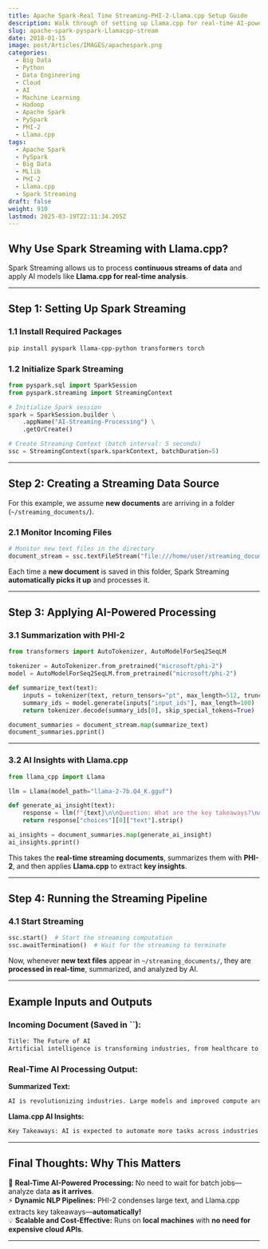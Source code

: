 ```yaml
---
title: Apache Spark-Real Time Streaming-PHI-2-Llama.cpp Setup Guide
description: Walk through of setting up Llama.cpp for real-time AI-powered document processing
slug: apache-spark-pyspark-Llamacpp-stream
date: 2018-01-15
image: post/Articles/IMAGES/apachespark.png
categories:
  - Big Data
  - Python
  - Data Engineering
  - Cloud
  - AI
  - Machine Learning
  - Hadoop
  - Apache Spark
  - PySpark
  - PHI-2
  - Llama.cpp
tags:
  - Apache Spark
  - PySpark
  - Big Data
  - MLlib
  - PHI-2
  - Llama.cpp
  - Spark Streaming
draft: false
weight: 910
lastmod: 2025-03-19T22:11:34.205Z
---
```

<!-- # **Apache Spark and PySpark: A Beginner's Guide (Part 11)**

Welcome back to our **Apache Spark and PySpark series**! In **Part 10**, we built an **AI-powered document processing pipeline** that combined **Spark MLlib, PHI-2, and Llama.cpp**. Now, we take it to the next level by enabling **real-time processing with Spark Streaming**. This allows us to process incoming document feeds **on the fly**, analyze them, and generate AI-powered insights dynamically. -->

## **Why Use Spark Streaming with Llama.cpp?**

<!-- 
With traditional batch processing, we process a dataset **after** it is fully collected. But what if we want to: ✅ **Analyze news articles in real-time?**\
✅ **Process customer feedback as it arrives?**
✅ **Run AI-powered insights on live document feeds?** -->

Spark Streaming allows us to process **continuous streams of data** and apply AI models like **Llama.cpp for real-time analysis**.

***

## **Step 1: Setting Up Spark Streaming**

### **1.1 Install Required Packages**

```sh
pip install pyspark llama-cpp-python transformers torch
```

### **1.2 Initialize Spark Streaming**

```python
from pyspark.sql import SparkSession
from pyspark.streaming import StreamingContext

# Initialize Spark session
spark = SparkSession.builder \
    .appName("AI-Streaming-Processing") \
    .getOrCreate()

# Create Streaming Context (batch interval: 5 seconds)
ssc = StreamingContext(spark.sparkContext, batchDuration=5)
```

***

## **Step 2: Creating a Streaming Data Source**

For this example, we assume **new documents** are arriving in a folder (`~/streaming_documents/`).

### **2.1 Monitor Incoming Files**

```python
# Monitor new text files in the directory
document_stream = ssc.textFileStream("file:///home/user/streaming_documents")
```

Each time a **new document** is saved in this folder, Spark Streaming **automatically picks it up** and processes it.

***

## **Step 3: Applying AI-Powered Processing**

### **3.1 Summarization with PHI-2**

```python
from transformers import AutoTokenizer, AutoModelForSeq2SeqLM

tokenizer = AutoTokenizer.from_pretrained("microsoft/phi-2")
model = AutoModelForSeq2SeqLM.from_pretrained("microsoft/phi-2")

def summarize_text(text):
    inputs = tokenizer(text, return_tensors="pt", max_length=512, truncation=True)
    summary_ids = model.generate(inputs["input_ids"], max_length=100)
    return tokenizer.decode(summary_ids[0], skip_special_tokens=True)
```

```python
document_summaries = document_stream.map(summarize_text)
document_summaries.pprint()
```

***

### **3.2 AI Insights with Llama.cpp**

```python
from llama_cpp import Llama

llm = Llama(model_path="llama-2-7b.Q4_K.gguf")

def generate_ai_insight(text):
    response = llm(f"{text}\n\nQuestion: What are the key takeaways?\nAnswer:")
    return response["choices"][0]["text"].strip()

ai_insights = document_summaries.map(generate_ai_insight)
ai_insights.pprint()
```

This takes the **real-time streaming documents**, summarizes them with **PHI-2**, and then applies **Llama.cpp** to extract **key insights**.

***

## **Step 4: Running the Streaming Pipeline**

### **4.1 Start Streaming**

```python
ssc.start()  # Start the streaming computation
ssc.awaitTermination()  # Wait for the streaming to terminate
```

Now, whenever **new text files** appear in `~/streaming_documents/`, they are **processed in real-time**, summarized, and analyzed by AI.

***

## **Example Inputs and Outputs**

### **Incoming Document (Saved in **\`\`**):**

```txt
Title: The Future of AI
Artificial intelligence is transforming industries, from healthcare to finance. With the rise of large language models and improved compute resources, AI is expected to automate more tasks and enable new innovations.
```

### **Real-Time AI Processing Output:**

**Summarized Text:**

```txt
AI is revolutionizing industries. Large models and improved compute are driving automation and innovation.
```

**Llama.cpp AI Insights:**

```txt
Key Takeaways: AI is expected to automate more tasks across industries. Innovations in compute power will further accelerate adoption.
```

***

## **Final Thoughts: Why This Matters**

🚀 **Real-Time AI-Powered Processing:** No need to wait for batch jobs—analyze data **as it arrives**.\
⚡ **Dynamic NLP Pipelines:** PHI-2 condenses large text, and Llama.cpp extracts key takeaways—**automatically!**\
💡 **Scalable and Cost-Effective:** Runs on **local machines** with **no need for expensive cloud APIs**.

***
